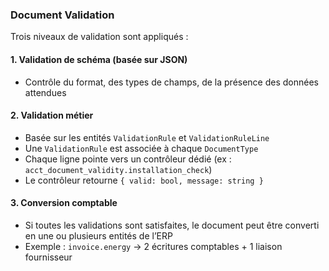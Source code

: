 ### Document Validation

Trois niveaux de validation sont appliqués :

#### 1. Validation de schéma (basée sur JSON)

- Contrôle du format, des types de champs, de la présence des données attendues

#### 2. Validation métier

- Basée sur les entités `ValidationRule` et `ValidationRuleLine`
- Une `ValidationRule` est associée à chaque `DocumentType`
- Chaque ligne pointe vers un contrôleur dédié (ex : `acct_document_validity.installation_check`)
- Le contrôleur retourne `{ valid: bool, message: string }`

#### 3. Conversion comptable

- Si toutes les validations sont satisfaites, le document peut être converti en une ou plusieurs entités de l’ERP
- Exemple : `invoice.energy` → 2 écritures comptables + 1 liaison fournisseur
